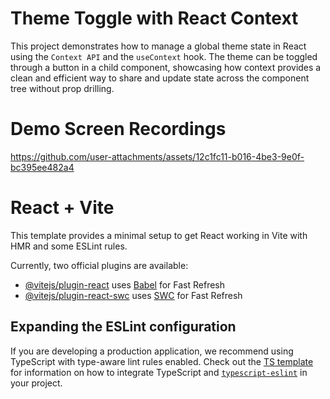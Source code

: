 # Theme Toggle with React Context

This project demonstrates how to manage a global theme state in React using the `Context API` and the `useContext` hook. The theme can be toggled through a button in a child component, showcasing how context provides a clean and efficient way to share and update state across the component tree without prop drilling.

# Demo Screen Recordings 


https://github.com/user-attachments/assets/12c1fc11-b016-4be3-9e0f-bc395ee482a4




# React + Vite

This template provides a minimal setup to get React working in Vite with HMR and some ESLint rules.

Currently, two official plugins are available:

- [@vitejs/plugin-react](https://github.com/vitejs/vite-plugin-react/blob/main/packages/plugin-react) uses [Babel](https://babeljs.io/) for Fast Refresh
- [@vitejs/plugin-react-swc](https://github.com/vitejs/vite-plugin-react/blob/main/packages/plugin-react-swc) uses [SWC](https://swc.rs/) for Fast Refresh

## Expanding the ESLint configuration

If you are developing a production application, we recommend using TypeScript with type-aware lint rules enabled. Check out the [TS template](https://github.com/vitejs/vite/tree/main/packages/create-vite/template-react-ts) for information on how to integrate TypeScript and [`typescript-eslint`](https://typescript-eslint.io) in your project.
